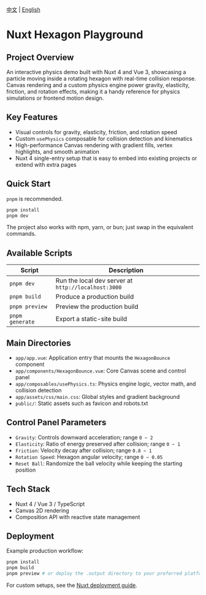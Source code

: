 ﻿[中文](README.md) | [English](README-EN.md)

# Nuxt Hexagon Playground

## Project Overview

An interactive physics demo built with Nuxt 4 and Vue 3, showcasing a particle moving inside a rotating hexagon with real-time collision response. Canvas rendering and a custom physics engine power gravity, elasticity, friction, and rotation effects, making it a handy reference for physics simulations or frontend motion design.

## Key Features

- Visual controls for gravity, elasticity, friction, and rotation speed
- Custom `usePhysics` composable for collision detection and kinematics
- High-performance Canvas rendering with gradient fills, vertex highlights, and smooth animation
- Nuxt 4 single-entry setup that is easy to embed into existing projects or extend with extra pages

## Quick Start

`pnpm` is recommended.

```bash
pnpm install
pnpm dev
```

The project also works with npm, yarn, or bun; just swap in the equivalent commands.

## Available Scripts

| Script | Description |
| --- | --- |
| `pnpm dev` | Run the local dev server at `http://localhost:3000` |
| `pnpm build` | Produce a production build |
| `pnpm preview` | Preview the production build |
| `pnpm generate` | Export a static-site build |

## Main Directories

- `app/app.vue`: Application entry that mounts the `HexagonBounce` component
- `app/components/HexagonBounce.vue`: Core Canvas scene and control panel
- `app/composables/usePhysics.ts`: Physics engine logic, vector math, and collision detection
- `app/assets/css/main.css`: Global styles and gradient background
- `public/`: Static assets such as favicon and robots.txt

## Control Panel Parameters

- `Gravity`: Controls downward acceleration; range `0 ~ 2`
- `Elasticity`: Ratio of energy preserved after collision; range `0 ~ 1`
- `Friction`: Velocity decay after collision; range `0.8 ~ 1`
- `Rotation Speed`: Hexagon angular velocity; range `0 ~ 0.05`
- `Reset Ball`: Randomize the ball velocity while keeping the starting position

## Tech Stack

- Nuxt 4 / Vue 3 / TypeScript
- Canvas 2D rendering
- Composition API with reactive state management

## Deployment

Example production workflow:

```bash
pnpm install
pnpm build
pnpm preview # or deploy the .output directory to your preferred platform
```

For custom setups, see the [Nuxt deployment guide](https://nuxt.com/docs/getting-started/deployment).


